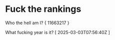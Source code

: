 # Fuck the rankings

Who the hell am I?
{ 11663217 }

What fucking year is it?
[ 2025-03-03T07:56:40Z ]
